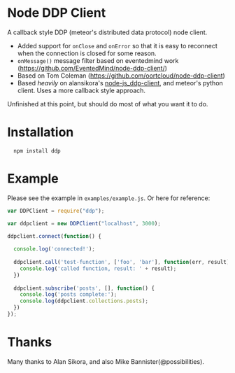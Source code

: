 Node DDP Client
===============

A callback style DDP (meteor's distributed data protocol) node client.

 * Added support for `onClose` and `onError` so that it is easy to reconnect when the connection is closed for some reason.
 * `onMessage()` message filter based on eventedmind work (https://github.com/EventedMind/node-ddp-client/)
 * Based on Tom Coleman (https://github.com/oortcloud/node-ddp-client)
 * Based _heavily_ on alansikora's [node-js_ddp-client](https://github.com/alansikora/node-js_ddp-client), and meteor's python client. Uses a more callback style approach.

Unfinished at this point, but should do most of what you want it to do.

Installation
============

```
  npm install ddp
```

Example
=======

Please see the example in `examples/example.js`. Or here for reference:

```js
var DDPClient = require("ddp"); 

var ddpclient = new DDPClient("localhost", 3000);

ddpclient.connect(function() {
  
  console.log('connected!');
  
  ddpclient.call('test-function', ['foo', 'bar'], function(err, result) {
    console.log('called function, result: ' + result);
  })
  
  ddpclient.subscribe('posts', [], function() {
    console.log('posts complete:');
    console.log(ddpclient.collections.posts);
  })
});
```

Thanks
======

Many thanks to Alan Sikora, and also Mike Bannister(@possibilities).
